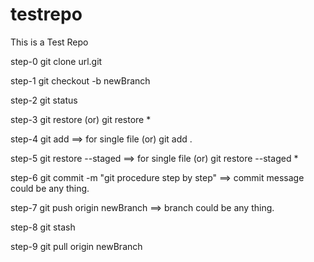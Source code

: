 # testrepo

This is a Test Repo

step-0
git clone url.git

step-1
git checkout -b newBranch

step-2
git status

step-3
git restore <filename>
(or)
git restore *

step-4
git add <filename> ==> for single file
(or)
git add .

step-5
git restore --staged <filename>  ==> for single file
(or)
git restore --staged *

step-6
git commit -m "git procedure step by step" ==> commit message could be any thing.

step-7
git push origin newBranch ==> branch could be any thing.

step-8
git stash

step-9
git pull origin newBranch
